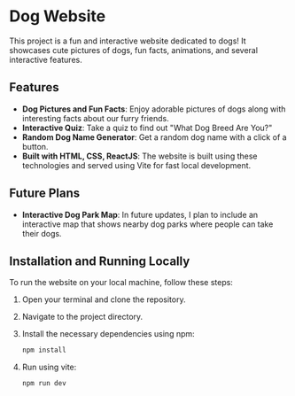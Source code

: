 # Dog Website

This project is a fun and interactive website dedicated to dogs! It showcases cute pictures of dogs, fun facts, animations, and several interactive features.

## Features
- **Dog Pictures and Fun Facts**: Enjoy adorable pictures of dogs along with interesting facts about our furry friends.
- **Interactive Quiz**: Take a quiz to find out "What Dog Breed Are You?" 
- **Random Dog Name Generator**: Get a random dog name with a click of a button.
- **Built with HTML, CSS, ReactJS**: The website is built using these technologies and served using Vite for fast local development.

## Future Plans
- **Interactive Dog Park Map**: In future updates, I plan to include an interactive map that shows nearby dog parks where people can take their dogs.

## Installation and Running Locally
To run the website on your local machine, follow these steps:

1. Open your terminal and clone the repository.
2. Navigate to the project directory.
3. Install the necessary dependencies using npm:

   ```bash
   npm install
4. Run using vite:

   ```bash
   npm run dev
